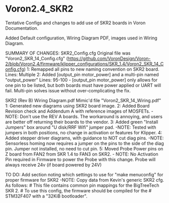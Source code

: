 # Voron2.4_SKR2
Tentative Configs and changes to add use of SKR2 boards in Voron Documentation.


Added Default configuration, Wiring Diagram PDF, images used in Wiring Diagram.

SUMMARY OF CHANGES:
SKR2_Config.cfg
Original file was "Voron2_SKR_14_Config.cfg" (https://github.com/VoronDesign/Voron-2/blob/Voron2.4/firmware/klipper_configurations/SKR_1.4/Voron2_SKR_14_Config.cfg)
	1: Remapped all pins to new naming convention on SKR2 board.  				Lines: Multiple
	2: Added [output_pin motor_power] and a multi-pin named "output_power"  	Lines: 95-100
		- [output_pin motor_power] only allows for one pin to be listed, but both boards must have power applied or UART will fail.  Multi-pin solves issue without over-complicating the fix.
	
SKR2 (Rev B) Wiring Diagram.pdf
Mimic'd file "Voron2_SKR_14_Wiring.pdf"
	1: Generated new diagrams using SKR2 board image.
	2: Added Board Revision check and Addendum A with reference images of MOSFETs.
		-NOTE: Don't use the REV A boards.  The workaround is annoying, and users are better off returning their boards to the vendor.
	3: Added green "Install Jumpers" box around "U disk/RRF Wifi" jumper pad. 
		-NOTE: Tested with jumpers in both positions, no change in activation or features for Klipper. 
	4: Added stepper driver diagrams, with guidance to NOT cut diag pins.
		-NOTE: Sensorless homing now requires a jumper on the pins to the side of the diag pin.  Jumper not installed, no need to cut pin.
	5: Moved Probe Power pins on Z board from FAN2 from SKR 1.4 to FAN3 on SKR2.
		- NOTE: No Activation Pin required in Firmware to power the Probe with this change.  Probe will always receive 24v (if board powered by 24V)

TO DO:
Add section noting which settings to use for "make menuconfig" for proper firmware for SKR2
  -NOTE: Copy data from Kevin's generic SKR2 cfg.  As follows:
          # This file contains common pin mappings for the BigTreeTech SKR 2.
          # To use this config, the firmware should be compiled for the
          # STM32F407 with a "32KiB bootloader".
      
